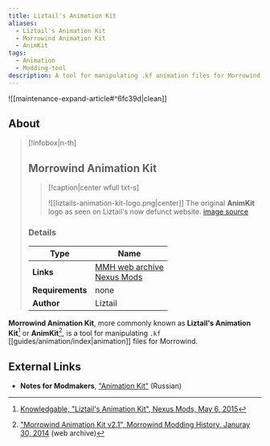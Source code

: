 ```yaml
---
title: Liztail's Animation Kit
aliases:
  - Liztail's Animation Kit
  - Morrowind Animation Kit
  - AnimKit
tags:
  - Animation
  - Modding-tool
description: A tool for manipulating .kf animation files for Morrowind.
---
```


![[maintenance-expand-article#^6fc39d|clean]]

## About

> [!infobox|n-th]
> 
> ## Morrowind Animation Kit
> 
> > [!caption|center wfull txt-s]
> > 
> > ![[liztails-animation-kit-logo.png|center]]
> > The original **AnimKit** logo as seen on Liztail's now defunct website.
> > [image source](https://web.archive.org/web/20090503192618/http://www.liztail.com/projects.php)
> 
> ### Details
> 
> | Type | Name |
> | --- | --- |
> | **Links** | [MMH web archive](https://web.archive.org/web/20161103122856/http://mw.modhistory.com/download-95-6027)<br>[Nexus Mods](https://www.nexusmods.com/morrowind/mods/43606) |
> | **Requirements** | none |
> | **Author** | Liztail |

**Morrowind Animation Kit**, more commonly known as **Liztail's Animation Kit**[^2] or **AnimKit**[^1], is a tool for manipulating `.kf` [[guides/animation/index|animation]] files for Morrowind.

## External Links

- **Notes for Modmakers**, ["Animation Kit"](https://morrowind-nif.github.io/Notes_RU/animation_kit.htm?ms=CyAAAAAAEAAAAAAAABAAAAAAAAAAAEABEAgYCA%3D%3D&st=MA%3D%3D&sct=MA%3D%3D&mw=MzIw) (Russian) 

[^1]: ["Morrowind Animation Kit v2.1", Morrowind Modding History, Januray 30, 2014](https://web.archive.org/web/20161103122856/http://mw.modhistory.com/download-95-6027) (web archive)
[^2]: [Knowledgable, "Liztail's Animation Kit", Nexus Mods, May 6, 2015](https://www.nexusmods.com/morrowind/mods/43606)
